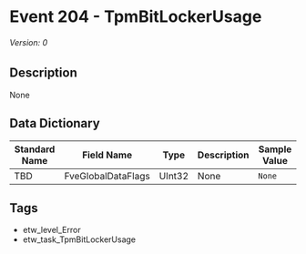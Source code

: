 # Event 204 - TpmBitLockerUsage
###### Version: 0

## Description
None

## Data Dictionary
|Standard Name|Field Name|Type|Description|Sample Value|
|---|---|---|---|---|
|TBD|FveGlobalDataFlags|UInt32|None|`None`|

## Tags
* etw_level_Error
* etw_task_TpmBitLockerUsage